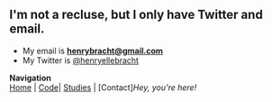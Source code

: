 ## I'm not a recluse, but I only have Twitter and email.
* My email is **henrybracht@gmail.com**
* My Twitter is [@henryellebracht](http://twitter.com/henryellebracht)

**Navigation**  
[Home](https://henryelle.github.io/) | [Code](code.md)| [Studies](studies.md) | [Contact]_Hey, you're here!_
